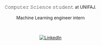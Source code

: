 <div align="center">
<div id="info_me" align="center">

𝙲𝚘𝚖𝚙𝚞𝚝𝚎𝚛 𝚂𝚌𝚒𝚎𝚗𝚌𝚎 𝚜𝚝𝚞𝚍𝚎𝚗𝚝 at UNIFAJ. <br>
<br>
Machine Learning engineer intern 
</div>
<br>
  </div>
  <br>
  <div align="center">
  <a href="https://www.linkedin.com/in/pedro-salzani-674703232/">
    <img src="https://img.shields.io/badge/LinkedIn-0077B5?style=for-the-badge&logo=linkedin&logoColor=white" alt="LinkedIn"/>
  </a>
 <br>
 <br>
  </div>
</div>

